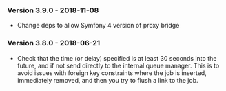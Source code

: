 ### Version 3.9.0 - 2018-11-08

* Change deps to allow Symfony 4 version of proxy bridge

### Version 3.8.0 - 2018-06-21

* Check that the time (or delay) specified is at least 30 seconds into the future, 
and if not send directly to the internal queue manager. This is to avoid issues 
with foreign key constraints where the job is inserted, immediately removed, and then
you try to flush a link to the job.
